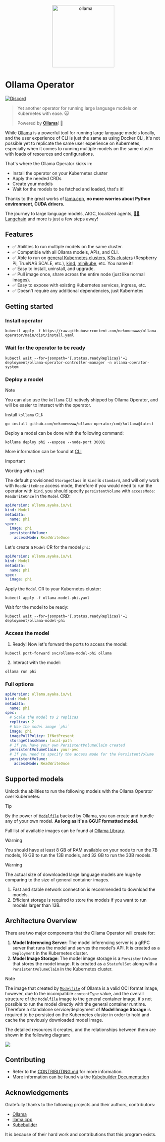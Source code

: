 <div align="center">
  <img alt="ollama" height="200px" src="./docs/public/logo.png">
</div>

# Ollama Operator

[![Discord](https://dcbadge.vercel.app/api/server/ollama?style=flat&compact=true)](https://discord.gg/ollama)

> Yet another operator for running large language models on Kubernetes with ease. 🙀
>
> Powered by **[Ollama](https://github.com/ollama/ollama)**! 🐫

While [Ollama](https://github.com/ollama/ollama) is a powerful tool for running large language models locally, and the user experience of CLI is just the same as using Docker CLI, it's not possible yet to replicate the same user experience on Kubernetes, especially when it comes to running multiple models on the same cluster with loads of resources and configurations.

That's where the Ollama Operator kicks in:

- Install the operator on your Kubernetes cluster
- Apply the needed CRDs
- Create your models
- Wait for the models to be fetched and loaded, that's it!

Thanks to the great works of [lama.cpp](https://github.com/ggerganov/llama.cpp), **no more worries about Python environment, CUDA drivers.**

The journey to large language models, AIGC, localized agents, [🦜🔗 Langchain](https://www.langchain.com/) and more is just a few steps away!

## Features

- ✅ Abilities to run multiple models on the same cluster.
- ✅ Compatible with all Ollama models, APIs, and CLI.
- ✅ Able to run on [general Kubernetes clusters](https://kubernetes.io/), [K3s clusters](https://k3s.io/) (Respberry Pi, TrueNAS SCALE, etc.), [kind](https://kind.sigs.k8s.io/), [minikube](https://minikube.sigs.k8s.io/docs/), etc. You name it!
- ✅ Easy to install, uninstall, and upgrade.
- ✅ Pull image once, share across the entire node (just like normal images).
- ✅ Easy to expose with existing Kubernetes services, ingress, etc.
- ✅ Doesn't require any additional dependencies, just Kubernetes

## Getting started

### Install operator

```shell
kubectl apply -f https://raw.githubusercontent.com/nekomeowww/ollama-operator/main/dist/install.yaml
```

### Wait for the operator to be ready

```shell
kubectl wait --for=jsonpath='{.status.readyReplicas}'=1 deployment/ollama-operator-controller-manager -n ollama-operator-system
```

### Deploy a model

> [!NOTE]
> You can also use the `kollama` CLI natively shipped by Ollama Operator, and will be easier to interact with the operator.
>
> Install `kollama` CLI:
>
> ```shell
> go install github.com/nekomeowww/ollama-operator/cmd/kollama@latest
> ```
>
> Deploy a model can be done with the following command:
>
> ```shell
> kollama deploy phi --expose --node-port 30001
> ```
>
> More information can be found at [CLI](https://ollama-operator.ayaka.io/pages/en/guide/getting-started/cli.html)

> [!IMPORTANT]
> Working with `kind`?
>
> The default provisioned `StorageClass` in `kind` is `standard`, and will only work with `ReadWriteOnce` access mode, therefore if you would need to run the operator with `kind`, you should specify `persistentVolume` with `accessMode: ReadWriteOnce` in the `Model` CRD:
> ```yaml
> apiVersion: ollama.ayaka.io/v1
> kind: Model
> metadata:
>   name: phi
> spec:
>   image: phi
>   persistentVolume:
>     accessMode: ReadWriteOnce
> ```

Let's create a `Model` CR for the model `phi`:

```yaml
apiVersion: ollama.ayaka.io/v1
kind: Model
metadata:
  name: phi
spec:
  image: phi
```

Apply the `Model` CR to your Kubernetes cluster:

```shell
kubectl apply -f ollama-model-phi.yaml
```

Wait for the model to be ready:

```shell
kubectl wait --for=jsonpath='{.status.readyReplicas}'=1 deployment/ollama-model-phi
```

### Access the model

1. Ready! Now let's forward the ports to access the model:

```shell
kubectl port-forward svc/ollama-model-phi ollama
```

2. Interact with the model:

```shell
ollama run phi
```

### Full options

```yaml
apiVersion: ollama.ayaka.io/v1
kind: Model
metadata:
  name: phi
spec:
  # Scale the model to 2 replicas
  replicas: 2
  # Use the model image `phi`
  image: phi
  imagePullPolicy: IfNotPresent
  storageClassName: local-path
  # If you have your own PersistentVolumeClaim created
  persistentVolumeClaim: your-pvc
  # If you need to specify the access mode for the PersistentVolume
  persistentVolume:
    accessMode: ReadWriteOnce
```

## Supported models

Unlock the abilities to run the following models with the Ollama Operator over Kubernetes:

> [!TIP]
> By the power of [`Modelfile`](https://github.com/ollama/ollama/blob/main/docs/modelfile.md) backed by Ollama, you can create and bundle any of your own model. **As long as it's a GGUF formatted model.**
>
> Full list of available images can be found at [Ollama Library](https://ollama.com/library).

> [!WARNING]
> You should have at least 8 GB of RAM available on your node to run the 7B models, 16 GB to run the 13B models, and 32 GB to run the 33B models.

> [!WARNING]
> The actual size of downloaded large language models are huge by comparing to the size of general container images.
>
> 1. Fast and stable network connection is recommended to download the models.
> 2. Efficient storage is required to store the models if you want to run models larger than 13B.

## Architecture Overview

There are two major components that the Ollama Operator will create for:

1. **Model Inferencing Server**: The model inferencing server is a gRPC server that runs the model and serves the model's API. It is created as a `Deployment` in the Kubernetes cluster.
2. **Model Image Storage**: The model image storage is a `PersistentVolume` that stores the model image. It is created as a `StatefulSet` along with a `PersistentVolumeClaim` in the Kubernetes cluster.

> [!NOTE]
> The image that created by [`Modelfile`](https://github.com/ollama/ollama/blob/main/docs/modelfile.md) of Ollama is a valid OCI format image, however, due to the incompatible `contentType` value, and the overall structure of the `Modelfile` image to the general container image, it's not possible to run the model directly with the general container runtime. Therefore a standalone service/deployment of **Model Image Storage** is required to be persisted on the Kubernetes cluster in order to hold and cache the previously downloaded model image.

The detailed resources it creates, and the relationships between them are shown in the following diagram:

<picture>
  <source
    srcset="./docs/public/architecture-theme-night.png"
    media="(prefers-color-scheme: dark)"
  />
  <source
    srcset="./docs/public/architecture-theme-day.png"
    media="(prefers-color-scheme: light), (prefers-color-scheme: no-preference)"
  />
  <img src="./docs/public/architecture-theme-day.png" />
</picture>

## Contributing

- Refer to the [CONTRIBUTING.md](CONTRIBUTING.md) for more information.
- More information can be found via the [Kubebuilder Documentation](https://book.kubebuilder.io/introduction.html)

## Acknowledgements

Gratefully thanks to the following projects and their authors, contributors:

- [Ollama](https://github.com/ollama/ollama)
- [llama.cpp](https://github.com/ggerganov/llama.cpp)
- [Kubebuilder](https://book.kubebuilder.io/introduction.html)

It is because of their hard work and contributions that this program exists.
